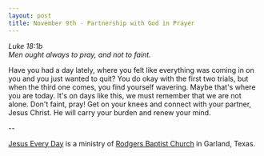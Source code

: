 ```yaml
---
layout: post
title: November 9th - Partnership with God in Prayer
---
```


_Luke 18:1b  
Men ought always to pray, and not to faint._

Have you had a day lately, where you felt like everything was
coming in on you and you just wanted to quit? You do okay with the
first two trials, but when the third one comes, you find yourself
wavering. Maybe that's where you are today. It's on days like this,
we must remember that we are not alone. Don't faint, pray! Get on
your knees and connect with your partner, Jesus Christ. He will carry
your burden and renew your mind.

 --

<a href=http://jesuseveryday.net>Jesus Every Day</a> is a ministry of <a href=http://rodgersbaptist.net>Rodgers Baptist Church</a> in Garland, Texas.
